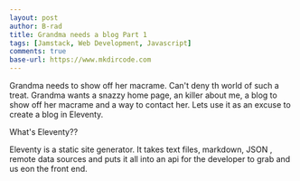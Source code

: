 ```yaml
---
layout: post
author: B-rad
title: Grandma needs a blog Part 1
tags: [Jamstack, Web Development, Javascript]
comments: true
base-url: https://www.mkdircode.com
---
```


Grandma needs to show off her macrame. Can't deny th world of such a treat. Grandma wants a snazzy home page, an killer about me, a blog to show off her macrame and a way to contact her.  Lets use it as an excuse to create a blog in Eleventy. 

What's Eleventy??

Eleventy is a static site generator. It takes text files, markdown, JSON , remote data sources and puts it all into an api for the developer to grab and us eon the front end. 